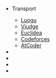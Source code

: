 * Transport
  * [Luogu](https://www.luogu.com.cn/)
  * [Vjudge](https://vjudge.net/)
  * [Euclidea](https://www.euclidea.xyz/)
  * [Codeforces](https://codeforces.com/)
  * [AtCoder](https://atcoder.jp/)

* 

* 

* 

* 
